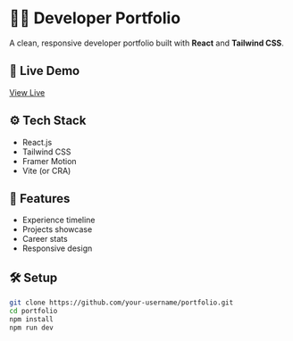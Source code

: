 # 🧑‍💻 Developer Portfolio

A clean, responsive developer portfolio built with **React** and **Tailwind CSS**.

## 🚀 Live Demo

[View Live](https://rameez-portfolio-five.vercel.app/)

## ⚙️ Tech Stack

- React.js
- Tailwind CSS
- Framer Motion
- Vite (or CRA)

## 📂 Features

- Experience timeline
- Projects showcase
- Career stats
- Responsive design

## 🛠 Setup

```bash
git clone https://github.com/your-username/portfolio.git
cd portfolio
npm install
npm run dev
